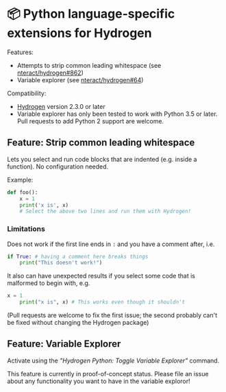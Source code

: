 # :package: Python language-specific extensions for Hydrogen

Features:
* Attempts to strip common leading whitespace (see [nteract/hydrogen#862]( https://github.com/nteract/hydrogen/issues/862))
* Variable explorer (see [nteract/hydrogen#64]( https://github.com/nteract/hydrogen/issues/64))

Compatibility:
* [Hydrogen](nteract/hydrogen) version 2.3.0 or later
* Variable explorer has only been tested to work with Python 3.5 or later. Pull requests to add Python 2 support are welcome.

## Feature: Strip common leading whitespace

Lets you select and run code blocks that are indented (e.g. inside a function). No configuration needed.

Example:

```python
def foo():
    x = 1
    print('x is', x)
    # Select the above two lines and run them with Hydrogen!
```

### Limitations

Does not work if the first line ends in `:` and you have a comment after, i.e.

```python
if True: # having a comment here breaks things
    print("This doesn't work!")
```

It also can have unexpected results if you select some code that is malformed to begin with, e.g.

```python
x = 1
    print("x is", x) # This works even though it shouldn't
```

(Pull requests are welcome to fix the first issue; the second probably can't be fixed without changing the Hydrogen package)

## Feature: Variable Explorer

Activate using the _"Hydrogen Python: Toggle Variable Explorer"_ command.

This feature is currently in proof-of-concept status. Please file an issue about any functionality you want to have in the variable exploror!
